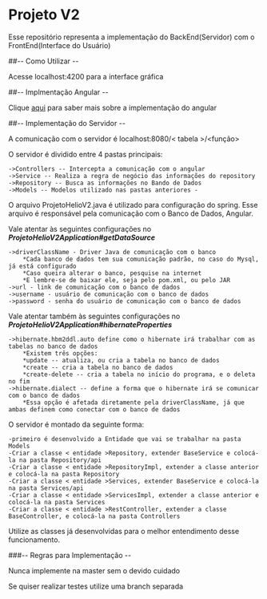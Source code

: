 # Projeto V2

Esse repositório representa a implementação do BackEnd(Servidor)
 com o FrontEnd(Interface do Usuário)
 
##-- Como Utilizar --

Acesse localhost:4200 para a interface gráfica


##-- Implmentação Angular --

Clique [aqui](https://github.com/Salsicha1001/AngularOficina) para saber mais sobre a implementação do angular


##-- Implementação do Servidor --

A comunicação com o servidor é localhost:8080/< tabela >/<função>

O servidor é dividido entre 4 pastas principais:
    
    ->Controllers -- Intercepta a comunicação com o angular
    ->Service -- Realiza a regra de negócio das informações do repository
    ->Repository -- Busca as informações no Bando de Dados
    ->Models -- Modelos utilizado nas pastas anteriores -
    
O arquivo ProjetoHelioV2.java é utilizado para configuração do spring.
Esse arquivo é responsável pela comunicação com o Banco de Dados, Angular.

Vale atentar às seguintes configurações no **_ProjetoHelioV2Application#getDataSource_**

    ->driverClassName - Driver Java de comunicação com o banco
        *Cada banco de dados tem sua comunicação padrão, no caso do Mysql, já está configurado
        *Caso queira alterar o banco, pesquise na internet
        *E lembre-se de baixar ele, seja pelo pom.xml, ou pelo JAR
    ->url - link de comunicação com o banco de dados
    ->username - usuário de comunicação com o banco de dados
    ->password - senha do usuário de comunicação com o banco de dados
    
Vale atentar também às seguintes configurações no **_ProjetoHelioV2Application#hibernateProperties_**
 
    ->hibernate.hbm2ddl.auto define como o hibernate irá trabalhar com as tabelas no banco de dados
        *Existem três opções:
        *update -- atualiza, ou cria a tabela no banco de dados
        *create -- cria a tabela no banco de dados
        *create-delete -- cria a tabela no início do programa, e o deleta no fim
    ->hibernate.dialect -- define a forma que o hibernate irá se comunicar com o banco de dados
        *Essa opção é afetada diretamente pela driverClassName, já que ambas definem como conectar com o banco de dados
        
O servidor é montado da seguinte forma:

    -primeiro é desenvolvido a Entidade que vai se trabalhar na pasta Models
    -Criar a classe < entidade >Repository, extender BaseService e colocá-la na pasta Repository/api
    -Criar a classe < entidade >RepositoryImpl, extender a classe anterior e colocá-la na pasta Repository
    -Criar a classe < entidade >Services, extender BaseService e colocá-la na pasta Services/api
    -Criar a classe < entidade >ServicesImpl, extender a classe anterior e colocá-la na pasta Services
    -Criar a classe < entidade >RestController, extender a classe BaseController, e colocá-la na pasta Controllers
    
Utilize as classes já desenvolvidas para o melhor entendimento desse funcionamento.




###-- Regras para Implementação --

Nunca implemente na master sem o devido cuidado

Se quiser realizar testes utilize uma branch separada
